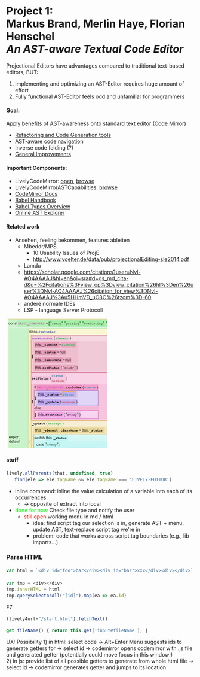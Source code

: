 # Project 1: <br> Markus Brand, Merlin Haye, Florian Henschel<br>*An AST-aware Textual Code Editor*

Projectional Editors have advantages compared to traditional text-based editors, BUT: 
1. Implementing and optimizing an AST-Editor requires huge amount of effort 
2. Fully functional AST-Editor feels odd and unfamiliar for programmers

#### Goal: 
Apply benefits of AST-awareness onto standard text editor (Code Mirror) 
- [Refactoring and Code Generation tools](Refactoring.md) 
- [AST-aware code navigation](CodeNavigation.md) 
- Inverse code folding (?)
- [General Improvements](General.md)

#### Important Components:
- LivelyCodeMirror: [open](open://lively-code-mirror), [browse](browse://src/components/widgets/lively-code-mirror.js)
- LivelyCodeMirrorASTCapabilities: [browse](browse://src/components/widgets/lively-code-mirror-ast-capabilities.js)
- [CodeMirror Docs](https://codemirror.net/doc/manual.html)
- [Babel Handbook](https://github.com/jamiebuilds/babel-handbook/blob/master/translations/en/plugin-handbook.md#toc-paths)
- [Babel Types Overview](https://babeljs.io/docs/en/babel-types)
- [Online AST Explorer](https://astexplorer.net/)

#### Related work
- Ansehen, feeling bekommen, features ableiten
  - Mbeddr/MPS
    - 10 Usability Issues of ProjE
    - http://www.voelter.de/data/pub/projectionalEditing-sle2014.pdf
  - Lamdu
  - https://scholar.google.com/citations?user=Nvl-AO4AAAAJ&hl=en&oi=sra#d=gs_md_cita-d&u=%2Fcitations%3Fview_op%3Dview_citation%26hl%3Den%26user%3DNvl-AO4AAAAJ%26citation_for_view%3DNvl-AO4AAAAJ%3Au5HHmVD_uO8C%26tzom%3D-60
  - andere normale IDEs
  - LSP - language Server Protocoll




![](motivation.png)


#### stuff

```JavaScript
lively.allParents(that, undefined, true) 
  .find(ele => ele.tagName && ele.tagName === 'LIVELY-EDITOR')
```

- inline command: inline the value calculation of a variable into each of its occurrences.
  - -> opposite of extract into local
- <span style="color:lime">done for now</span> Check file type and notify the user
  - <span style="color:red">still open</span> working menu in md / html
    - idea: find script tag our selection is in, generate AST + menu, update AST, text-replace script tag we're in
    - problem: code that works across script tag boundaries (e.g., lib imports...) 


### Parse HTML

```javascript
var html = `<div id="foo">bar</div><div id="bar">xxx</div><div></div>`

var tmp = <div></div>
tmp.innerHTML = html
tmp.querySelectorAll("[id]").map(ea => ea.id)
```

F7

```javascript
(lively4url+"/start.html").fetchText()
```

```javascript
get fileName() { return this.get('input#fileName'); }
```

UX: Possibility 1) in html: select code -> Alt+Enter Menu suggests ids to generate getters for -> select id -> codemirror opens codemirror with .js file and generated getter (potentially could move focus in this window!)  
2) in js: provide list of all possible getters to generate from whole html file -> select id -> codemirror generates getter and jumps to its location